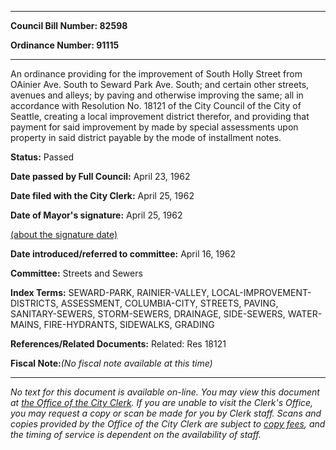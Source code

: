 

********

**Council Bill Number: 82598**
   
**Ordinance Number: 91115**
********

 An ordinance providing for the improvement of South Holly Street from OAinier Ave. South to Seward Park Ave. South; and certain other streets, avenues and alleys; by paving and otherwise improving the same; all in accordance with Resolution No. 18121 of the City Council of the City of Seattle, creating a local improvement district therefor, and providing that payment for said improvement by made by special assessments upon property in said district payable by the mode of installment notes.

**Status:** Passed
   
**Date passed by Full Council:** April 23, 1962
   
**Date filed with the City Clerk:** April 25, 1962
   
**Date of Mayor's signature:** April 25, 1962
   
[(about the signature date)](/~public/approvaldate.htm)
   
   
   
**Date introduced/referred to committee:** April 16, 1962
   
**Committee:** Streets and Sewers
   
   
**Index Terms:** SEWARD-PARK, RAINIER-VALLEY, LOCAL-IMPROVEMENT-DISTRICTS, ASSESSMENT, COLUMBIA-CITY, STREETS, PAVING, SANITARY-SEWERS, STORM-SEWERS, DRAINAGE, SIDE-SEWERS, WATER-MAINS, FIRE-HYDRANTS, SIDEWALKS, GRADING

**References/Related Documents:** Related: Res 18121

**Fiscal Note:**_(No fiscal note available at this time)_
********

_No text for this document is available on-line. You may view this document at [the Office of the City Clerk](http://www.seattle.gov/leg/clerk/contactUs.htm). If you are unable to visit the Clerk's Office, you may request a copy or scan be made for you by Clerk staff. Scans and copies provided by the Office of the City Clerk are subject to [copy fees](http://clerk.seattle.gov/~public/clerkfees.htm), and the timing of service is dependent on the availability of staff._

